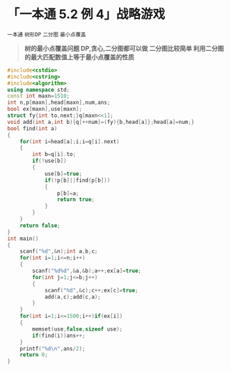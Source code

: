 # 「一本通 5.2 例 4」战略游戏
`一本通` `树形DP` `二分图` `最小点覆盖`
> **树的最小点覆盖问题
DP,贪心,二分图都可以做
二分图比较简单
利用二分图的最大匹配数值上等于最小点覆盖的性质**
```cpp
#include<cstdio>
#include<cstring>
#include<algorithm>
using namespace std;
const int maxn=1510;
int n,p[maxn],head[maxn],num,ans;
bool ex[maxn],use[maxn];
struct fy{int to,next;}q[maxn<<1];
void add(int a,int b){q[++num]=(fy){b,head[a]};head[a]=num;}
bool find(int a)
{
	for(int i=head[a];i;i=q[i].next)
	{
		int b=q[i].to;
		if(!use[b])
		{
			use[b]=true;
			if(!p[b]||find(p[b]))
			{
				p[b]=a;
				return true;
			}
		}
	}
	return false;
}
int main()
{
	scanf("%d",&n);int a,b,c;
	for(int i=1;i<=n;i++)
	{
		scanf("%d%d",&a,&b);a++;ex[a]=true;
		for(int j=1;j<=b;j++)
		{
			scanf("%d",&c);c++;ex[c]=true;
			add(a,c);add(c,a);
		}
	}
	for(int i=1;i<=1500;i++)if(ex[i])
	{
		memset(use,false,sizeof use);
		if(find(i))ans++;
	}
	printf("%d\n",ans/2);
	return 0;
}
```
<!--stackedit_data:
eyJoaXN0b3J5IjpbMTU5Mzc2MTgwN119
-->